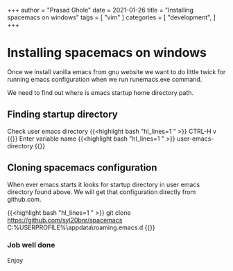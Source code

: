 +++
author = "Prasad Ghole"
date = 2021-01-26
title = "Installing spacemacs on windows"
tags = [
"vim"
]
categories = [
"development",
]
+++
# Installing spacemacs on windows
Once we install vanilla emacs from gnu website we want to do  little  twick for  running emacs configuration when  we
run runemacs.exe command.

We need to find out where is  emacs startup home directory path.  

## Finding  startup directory 

Check user  emacs directory 
{{<highlight bash "hl_lines=1 " >}}
CTRL-H  v 
{{</highlight >}}
Enter variable name
{{<highlight bash "hl_lines=1 " >}}
user-emacs-directory
{{</highlight >}}


## Cloning spacemacs configuration 
When ever emacs starts it looks for startup directory in  user emacs directory found above.  We will get 
that configuration directly from github.com.


{{<highlight bash "hl_lines=1 " >}}
git clone https://github.com/syl20bnr/spacemacs C:\%USERPROFILE%\appdata\roaming\.emacs.d
{{</highlight >}}

### Job well done
Enjoy
